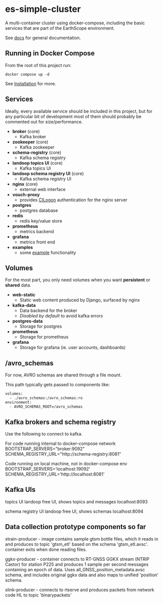 # es-simple-cluster

A multi-container cluster using docker-compose, including the basic services that are part of the EarthScope environment.

See [docs](docs/) for general documentation.

## Running in Docker Compose

From the root of this project run:

    docker compose up -d

See [Installation](docs/Installation.md) for more.

## Services

Ideally, every available service should be included in this project, but for any particular bit of development most of them should probably be commented out for size/performance.

- **broker** (core)
  - Kafka broker
- **zookeeper** (core)
  - Kafka zookeeper
- **schema-registry** (core)
  - Kafka schema registry
- **landoop topics UI** (core)
  - Kafka topics UI
- **landoop schema registry UI** (core)
  - Kafka schema registry UI
- **nginx** (core)
  - external web interface
- **vouch-proxy**
  - provides [CILogon](https://cilogon.org/) authentication for the nginx server
- **postgres**
  - postgres database
- **redis**
  - redis key/value store
- **prometheus**
  - metrics backend
- **grafana**
  - metrics front end
- **examples**
  - some [example](docs/example/) functionality

## Volumes

For the most part, you only need volumes when you want **persistent** or **shared** data.

- **web-static**
  - Static web content produced by Django, surfaced by nginx
- **kafka-data**
  - Data backend for the broker
  - _Disabled by default_ to avoid kafka errors
- **postgres-data**
  - Storage for postgres
- **prometheus**
  - Storage for prometheus
- **grafana**
  - Storage for grafana (ie. user accounts, dashboards)

## /avro_schemas

For now, AVRO schemas are shared through a file mount.

This path typically gets passed to components like:

    volumes:
      - ./avro_schemas:/avro_schemas:ro
    environment:
      - AVRO_SCHEMAS_ROOT=/avro_schemas

## Kafka brokers and schema registry

Use the following to connect to kafka.

For code running internal to docker-compose network
BOOTSTRAP_SERVERS="broker:9092"
SCHEMA_REGISTRY_URL="http://schema-registry:8081"

Code running on local machine, not in docker-compose env
BOOTSTRAP_SERVERS='localhost:19092'
SCHEMA_REGISTRY_URL='http://localhost:8081'

## Kafka UIs

topics UI
landoop free UI, shows topics and messages
localhost:8093

schema registry UI
landoop free UI, shows schemas
localhost:8094

## Data collection prototype components so far

strain-producer - image contains sample gtsm bottle files, which it reads in and produces to topic 'gtsm_etl' based on the schema 'gtsm_etl.avsc'.  container exits when done reading files.

ggkx-producer - container connects to RT-GNSS GGKX stream (NTRIP Castor) for station P225 and produces 1 sample per second messages containing an epoch of data.  Uses all_GNSS_position_metadata.avsc schema, and includes original ggkx data and also maps to unified 'position' schema.

slink-producer - connects to rtserve and produces packets from network code HL to topic 'binarypackets'
